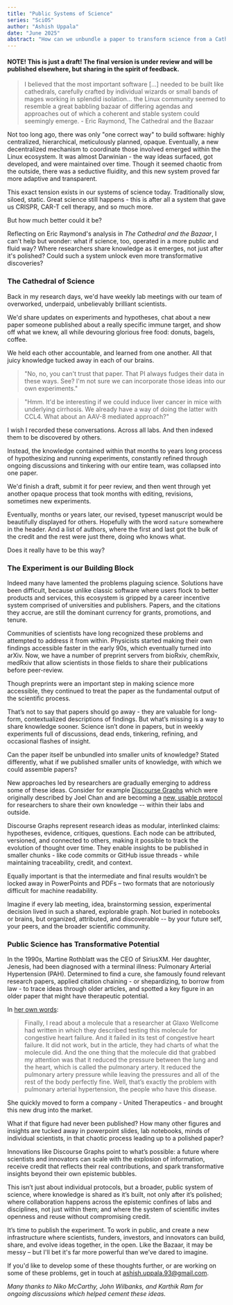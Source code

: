 ```yaml
---
title: "Public Systems of Science"
series: "SciOS"
author: "Ashish Uppala"
date: "June 2025"
abstract: "How can we unbundle a paper to transform science from a Cathedral into a Bazaar?"
---
```


#### NOTE! This is just a draft! The final version is under review and will be published elsewhere, but sharing in the spirit of feedback.

> I believed that the most important software [...] needed to be built like cathedrals, carefully crafted by individual wizards or small bands of mages working in splendid isolation... the Linux community seemed to resemble a great babbling bazaar of differing agendas and approaches out of which a coherent and stable system could seemingly emerge. - Eric Raymond, The Cathedral and the Bazaar

Not too long ago, there was only "one correct way" to build software: highly centralized, hierarchical, meticulously planned, opaque. Eventually, a new decentralized mechanism to coordinate those involved emerged within the Linux ecosystem. It was almost Darwinian - the way ideas surfaced, got developed, and were maintained over time. Though it seemed chaotic from the outside, there was a seductive fluidity, and this new system proved far more adaptive and transparent.

This exact tension exists in our systems of science today. Traditionally slow, siloed, static. Great science still happens - this is after all a system that gave us CRISPR, CAR-T cell therapy, and so much more.

But how much better could it be?

Reflecting on Eric Raymond's analysis in *The Cathedral and the Bazaar*, I can't help but wonder: what if science, too, operated in a more public and fluid way? Where researchers share knowledge as it emerges, not just after it's polished? Could such a system unlock even more transformative discoveries?

### The Cathedral of Science

Back in my research days, we'd have weekly lab meetings with our team of overworked, underpaid, unbelievably brilliant scientists.

We'd share updates on experiments and hypotheses, chat about a new paper someone published about a really specific immune target, and show off what we knew, all while devouring glorious free food: donuts, bagels, coffee.

We held each other accountable, and learned from one another. All that juicy knowledge tucked away in each of our brains.

> "No, no, you can't trust that paper. That PI always fudges their data in these ways. See? I'm not sure we can incorporate those ideas into our own experiments."


> "Hmm. It'd be interesting if we could induce liver cancer in mice with underlying cirrhosis. We already have a way of doing the latter with CCL4. What about an AAV-8 mediated approach?"

I wish I recorded these conversations. Across all labs. And then indexed them to be discovered by others.

Instead, the knowledge contained within that months to years long process of hypothesizing and running experiments, constantly refined through ongoing discussions and tinkering with our entire team, was collapsed into one paper.

We'd finish a draft, submit it for peer review, and then went through yet another opaque process that took months with editing, revisions, sometimes new experiments.

Eventually, months or years later, our revised, typeset manuscript would be beautifully displayed for others. Hopefully with the word `nature` somewhere in the header. And a list of authors, where the first and last got the bulk of the credit and the rest were just there, doing who knows what.

Does it really have to be this way?

### The Experiment is our Building Block

Indeed many have lamented the problems plaguing science. Solutions have been difficult, because unlike classic software where users flock to better products and services, this ecosystem is gripped by a career incentive system comprised of universities and publishers.  Papers, and the citations they accrue, are still the dominant currency for grants, promotions, and tenure.

Communities of scientists have long recognized these problems and attempted to address it from within. Physicists started making their own findings accessible faster in the early 90s, which eventually turned into arXiv. Now, we have a number of preprint servers from bioRxiv, chemRxiv, medRxiv that allow scientists in those fields to share their publications before peer-review.

Though preprints were an important step in making science more accessible, they continued to treat the paper as the fundamental output of the scientific process.

That’s not to say that papers should go away - they are valuable for long-form, contextualized descriptions of findings. But what’s missing is a way to share knowledge sooner. Science isn’t done in papers, but in weekly experiments full of discussions, dead ends, tinkering, refining, and occasional flashes of insight.

Can the paper itself be unbundled into smaller units of knowledge? Stated differently, what if we published smaller units of knowledge, with which we could assemble papers?

New approaches led by researchers are gradually emerging to address some of these ideas. Consider for example [Discourse Graphs](https://joelchan.me/assets/pdf/Discourse_Graphs_for_Augmented_Knowledge_Synthesis_What_and_Why.pdf) which were originally described by Joel Chan and are becoming a [new, usable protocol](https://discoursegraphs.com/) for researchers to share their own knowledge -- within their labs and outside.

Discourse Graphs represent research ideas as modular, interlinked claims: hypotheses, evidence, critiques, questions. Each node can be attributed, versioned, and connected to others, making it possible to track the evolution of thought over time. They enable insights to be published in smaller chunks - like code commits or GitHub issue threads - while maintaining traceability, credit, and context.

Equally important is that the intermediate and final results wouldn’t be locked away in PowerPoints and PDFs – two formats that are notoriously difficult for machine readability.

Imagine if every lab meeting, idea, brainstorming session, experimental decision lived in such a shared, explorable graph. Not buried in notebooks or brains, but organized, attributed, and discoverable -- by your future self, your peers, and the broader scientific community.

### Public Science has Transformative Potential

In the 1990s, Martine Rothblatt was the CEO of SiriusXM. Her daughter, Jenesis, had been diagnosed with a terminal illness: Pulmonary Arterial Hypertension (PAH). Determined to find a cure, she famously found relevant research papers, applied citation chaining - or shepardizing, to borrow from law - to trace ideas through older articles, and spotted a key figure in an older paper that might have therapeutic potential.

In [her own words](https://tim.blog/2020/12/17/martine-rothblatt-transcript/):

> Finally, I read about a molecule that a researcher at Glaxo Wellcome had written in which they described testing this molecule for congestive heart failure. And it failed in its test of congestive heart failure. It did not work, but in the article, they had charts of what the molecule did. And the one thing that the molecule did that grabbed my attention was that it reduced the pressure between the lung and the heart, which is called the pulmonary artery. It reduced the pulmonary artery pressure while leaving the pressures and all of the rest of the body perfectly fine. Well, that’s exactly the problem with pulmonary arterial hypertension, the people who have this disease.

She quickly moved to form a company - United Therapeutics - and brought this new drug into the market.

What if that figure had never been published? How many other figures and insights are tucked away in powerpoint slides, lab notebooks, minds of individual scientists, in that chaotic process leading up to a polished paper?

Innovations like Discourse Graphs point to what’s possible: a future where scientists and innovators can scale with the explosion of information, receive credit that reflects their real contributions, and spark transformative insights beyond their own epistemic bubbles.

This isn’t just about individual protocols, but a broader, public system of science, where knowledge is shared as it’s built, not only after it’s polished; where collaboration happens across the epistemic confines of labs and disciplines, not just within them; and where the system of scientific invites openness and reuse without compromising credit.

It’s time to publish the experiment. To work in public, and create a new infrastructure where scientists, funders, investors, and innovators can build, share, and evolve ideas together, in the open. Like the Bazaar, it may be messy – but I'll bet it's far more powerful than we’ve dared to imagine.

If you'd like to develop some of these thoughts further, or are working on some of these problems, get in touch at ashish.uppala.93@gmail.com.


*Many thanks to Niko McCarthy, John Wilbanks, and Karthik Ram for ongoing discussions which helped cement these ideas.*